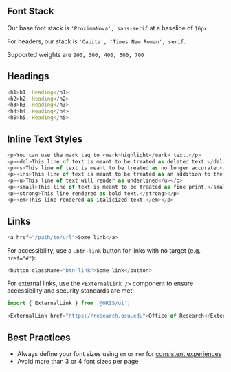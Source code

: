 

## Font Stack

Our base font stack is `'ProximaNova', sans-serif` at a baseline of `16px`.

For headers, our stack is `'Capita', 'Times New Roman', serif`.

Supported weights are `200, 300, 400, 500, 700`

## Headings

```js
<h1>h1. Heading</h1>
<h2>h2. Heading</h2>
<h3>h3. Heading</h3>
<h4>h4. Heading</h4>
<h5>h5. Heading</h5>
```

## Inline Text Styles

```js
<p>You can use the mark tag to <mark>highlight</mark> text.</p>
<p><del>This line of text is meant to be treated as deleted text.</del></p>
<p><s>This line of text is meant to be treated as no longer accurate.</s></p>
<p><ins>This line of text is meant to be treated as an addition to the document.</ins></p>
<p><u>This line of text will render as underlined</u></p>
<p><small>This line of text is meant to be treated as fine print.</small></p>
<p><strong>This line rendered as bold text.</strong></p>
<p><em>This line rendered as italicized text.</em></p>
```

## Links

```js
<a href="/path/to/url">Some link</a>
```

For accessibility, use a `.btn-link` button for links with no target (e.g. `href="#"`):

```js
<button className="btn-link">Some link</button>
```

For external links, use the `<ExternalLink />` component to ensure accessibility and security standards are met:

```js
import { ExternalLink } from '@ORIS/ui';

<ExternalLink href="https://research.osu.edu">Office of Research</ExternalLink>
```


## Best Practices

* Always define your font sizes using `em` or `rem` for [consistent experiences](https://www.w3.org/QA/Tips/font-size)
* Avoid more than 3 or 4 font sizes per page
